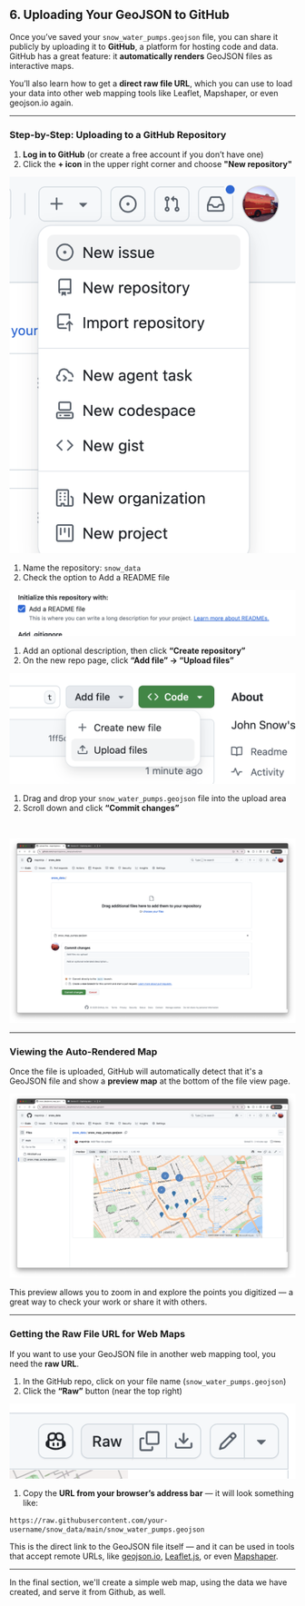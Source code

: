 ## 6. Uploading Your GeoJSON to GitHub

Once you’ve saved your `snow_water_pumps.geojson` file, you can share it publicly by uploading it to **GitHub**, a platform for hosting code and data. GitHub has a great feature: it **automatically renders** GeoJSON files as interactive maps.

You’ll also learn how to get a **direct raw file URL**, which you can use to load your data into other web mapping tools like Leaflet, Mapshaper, or even geojson.io again.

---

### Step-by-Step: Uploading to a GitHub Repository

1. **Log in to GitHub** (or create a free account if you don’t have one)
2. Click the **+ icon** in the upper right corner and choose **"New repository"**

![](images/20250718_155234_image.png)

1. Name the repository:
   `snow_data`
2. Check the option to Add a README file

![](images/20250718_161702_image.png)

1. Add an optional description, then click **“Create repository”**
2. On the new repo page, click **“Add file” → “Upload files”**

![](images/20250718_161908_image.png)

1. Drag and drop your `snow_water_pumps.geojson` file into the upload area
5. Scroll down and click **“Commit changes”**

<br>

![Alt text: Screenshot of GitHub’s file upload page with a GeoJSON file dragged into the drop area and the “Commit changes” button below.](images/20250718_162229_image.png)

---

### Viewing the Auto-Rendered Map

Once the file is uploaded, GitHub will automatically detect that it's a GeoJSON file and show a **preview map** at the bottom of the file view page.

![Alt text: Screenshot of GitHub’s auto-rendered map for a GeoJSON file, showing the file above and a live map preview below.](images/20250718_162404_image.png)

This preview allows you to zoom in and explore the points you digitized — a great way to check your work or share it with others.

---

### Getting the Raw File URL for Web Maps

If you want to use your GeoJSON file in another web mapping tool, you need the **raw URL**.

1. In the GitHub repo, click on your file name (`snow_water_pumps.geojson`)
2. Click the **“Raw”** button (near the top right)

![](images/20250718_162459_image.png)

1. Copy the **URL from your browser’s address bar** — it will look something like:

```plaintext
https://raw.githubusercontent.com/your-username/snow_data/main/snow_water_pumps.geojson
```

This is the direct link to the GeoJSON file itself — and it can be used in tools that accept remote URLs, like [geojson.io](https://geojson.io), [Leaflet.js](https://leafletjs.com), or even [Mapshaper](https://mapshaper.org/).

---

In the final section, we'll create a simple web map, using the data we have created, and serve it from Github, as well.
